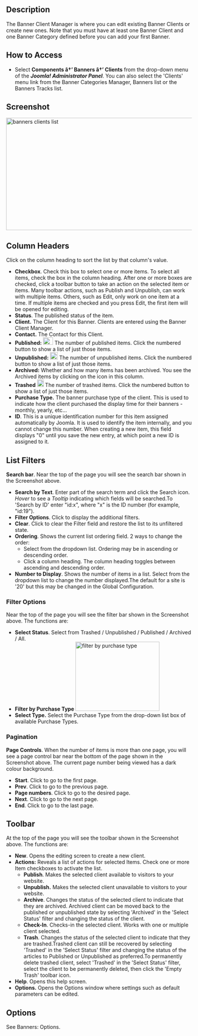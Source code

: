<!-- Filename: Help4.x:Banners:_Clients / Display title: Banners: Clients -->

## Description

The Banner Client Manager is where you can edit existing Banner Clients
or create new ones. Note that you must have at least one Banner Client
and one Banner Category defined before you can add your first Banner.

## How to Access

- Select **Components â†’ Banners â†’ Clients** from the drop-down menu
  of the ***Joomla! Administrator Panel***. You can also select the
  'Clients' menu link from the Banner Categories Manager,
  Banners list or the Banners Tracks list.

## Screenshot

<img
src="https://docs.joomla.org/images/3/3f/Help-4x-components-banner-manager-clients-en.png"
decoding="async" data-file-width="800" data-file-height="304"
width="800" height="304"
alt="banners clients list" />

## Column Headers

Click on the column heading to sort the list by that column's value.

- **Checkbox**. Check this box to select one or more items. To select
  all items, check the box in the column heading. After one or more
  boxes are checked, click a toolbar button to take an action on the
  selected item or items. Many toolbar actions, such as Publish and
  Unpublish, can work with multiple items. Others, such as Edit, only
  work on one item at a time. If multiple items are checked and you
  press Edit, the first item will be opened for editing.
- **Status**. The published status of the item.
- **Client.** The Client for this Banner. Clients are entered using the
  Banner Client Manager.
- **Contact.** The Contact for this Client.
- **Published:**
  <img src="https://docs.joomla.org/images/1/10/Help-4x-icon-tick.png"
  decoding="async" data-file-width="27" data-file-height="20" width="27"
  height="20" alt="published icon tick" /> The number of published
  items. Click the numbered button to show a list of just those items.
- **Unpublished:**
  <img src="https://docs.joomla.org/images/c/c9/Help-4x-icon-cross.png"
  decoding="async" data-file-width="21" data-file-height="20" width="21"
  height="20" alt="unpublished icon cross" /> The number of unpublished
  items. Click the numbered button to show a list of just those items.
- **Archived:** Whether and how many items has been archived. You see
  the Archived items by clicking on the icon in this column.
- **Trashed**
  <img src="https://docs.joomla.org/images/5/59/Help-4x-icon-bin.png"
  decoding="async" data-file-width="18" data-file-height="20" width="18"
  height="20" alt="trashed icon bin" /> The number of trashed items.
  Click the numbered button to show a list of just those items.
- **Purchase Type.** The banner purchase type of the client. This is
  used to indicate how the client purchased the display time for their
  banners - monthly, yearly, etc...
- **ID**. This is a unique identification number for this item assigned
  automatically by Joomla. It is used to identify the item internally,
  and you cannot change this number. When creating a new item, this
  field displays "0" until you save the new entry, at which point a new
  ID is assigned to it.

## List Filters

**Search bar**. Near the top of the page you will see the search bar
shown in the Screenshot above.

- **Search by Text**. Enter part of the search term and click the Search
  icon. *Hover* to see a *Tooltip* indicating which fields will be
  searched.To 'Search by ID' enter "id:x", where "x" is the ID number
  (for example, "id:19").
- **Filter Options**. Click to display the additional filters.
- **Clear**. Click to clear the Filter field and restore the list to its
  unfiltered state.
- **Ordering**. Shows the current list ordering field. 2 ways to change
  the order:
  - Select from the dropdown list. Ordering may be in ascending or
    descending order.
  - Click a column heading. The column heading toggles between ascending
    and descending order.
- **Number to Display**. Shows the number of items in a list. Select
  from the dropdown list to change the number displayed.The default for
  a site is '20' but this may be changed in the Global Configuration.

### Filter Options

Near the top of the page you will see the filter bar shown in the
Screenshot above. The functions are:

- **Select Status**. Select from Trashed / Unpublished / Published /
  Archived / All.
- **Filter by Purchase Type** <img
    src="https://docs.joomla.org/images/7/77/Help35-colheader-select-type-en.png"
    decoding="async" data-file-width="228" data-file-height="187"
    width="228" height="187" alt="filter by purchase type" />
- **Select Type.** Select the Purchase Type from the drop-down list box
  of available Purchase Types.

### Pagination

**Page Controls**. When the number of items is more than one page, you
will see a page control bar near the bottom of the page shown in the
Screenshot above. The current page number being viewed
has a dark colour background.

- **Start**. Click to go to the first page.
- **Prev**. Click to go to the previous page.
- **Page numbers**. Click to go to the desired page.
- **Next**. Click to go to the next page.
- **End**. Click to go to the last page.

## Toolbar

At the top of the page you will see the toolbar shown in the
Screenshot above. The functions are:

- **New**. Opens the editing screen to create a new client.
- **Actions:** Reveals a list of actions for selected Items. Check one
  or more Item checkboxes to activate the list.
  - **Publish**. Makes the selected client available to visitors to your
    website.
  - **Unpublish.** Makes the selected client unavailable to visitors to
    your website.
  - **Archive**. Changes the status of the selected client to indicate
    that they are archived. Archived client can be moved back to the
    published or unpublished state by selecting 'Archived' in the
    'Select Status' filter and changing the status of the client.
  - **Check-In**. Checks-in the selected client. Works with one or
    multiple client selected.
  - **Trash**. Changes the status of the selected client to indicate
    that they are trashed.Trashed client can still be recovered by
    selecting 'Trashed' in the 'Select Status' filter and changing the
    status of the articles to Published or Unpublished as preferred.To
    permanently delete trashed client, select 'Trashed' in the 'Select
    Status' filter, select the client to be permanently deleted, then
    click the 'Empty Trash' toolbar icon.
- **Help**. Opens this help screen.
- **Options.** Opens the Options window where settings such as default
  parameters can be edited.

## Options

See Banners: Options.
